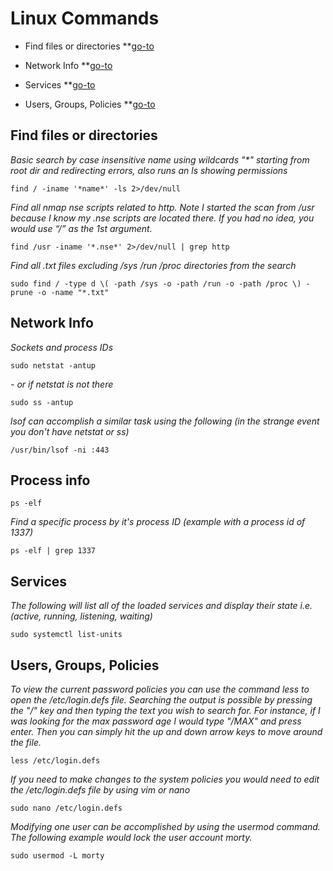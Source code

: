 # Linux Commands
- Find files or directories \*\*[go-to](https://github.com/Snyd0g/Workflow_OSCP/blob/main/linux_commands.md#find-files-or-directories)
- Network Info \*\*[go-to](https://github.com/Snyd0g/Workflow_OSCP/blob/main/linux_commands.md#network-info)

- Services \*\*[go-to](https://github.com/Snyd0g/Workflow_OSCP/blob/main/linux_commands.md#services)

- Users, Groups, Policies \*\*[go-to](https://github.com/Snyd0g/Workflow_OSCP/blob/main/linux_commands.md#users-groups-policies)

## Find files or directories

*Basic search by case insensitive name using wildcards "\*" starting from root dir and redirecting errors, also runs an ls showing permissions*

`find / -iname '*name*' -ls 2>/dev/null`

*Find all nmap nse scripts related to http. Note I started the scan from /usr because I know my .nse scripts are located there. If you had no idea, you would use “/” as the 1st argument.*

`find /usr -iname '*.nse*' 2>/dev/null | grep http`

*Find all .txt files excluding /sys /run /proc directories from the search*

`sudo find / -type d \( -path /sys -o -path /run -o -path /proc \) -prune -o -name "*.txt"`

## Network Info

_Sockets and process IDs_

`sudo netstat -antup`

_- or if netstat is not there_

`sudo ss -antup`

_lsof can accomplish a similar task using the following (in the strange event you don't have netstat or ss)_

`/usr/bin/lsof -ni :443`

## Process info

`ps -elf`

_Find a specific process by it's process ID (example with a process id of 1337)_

`ps -elf | grep 1337`

## Services

_The following will list all of the loaded services and display their state i.e. (active, running, listening, waiting)_

`sudo systemctl list-units`

## Users, Groups, Policies

_To view the current password policies you can use the command less to open the /etc/login.defs file. Searching the output is possible by pressing the "/" key and then typing the text you wish to search for. For instance, if I was looking for the max password age I would type "/MAX" and press enter. Then you can simply hit the up and down arrow keys to move around the file._ 

`less /etc/login.defs`

_If you need to make changes to the system policies you would need to edit the /etc/login.defs file by using vim or nano_

`sudo nano /etc/login.defs` 

_Modifying one user can be accomplished by using the usermod command. The following example would lock the user account morty._

`sudo usermod -L morty`


